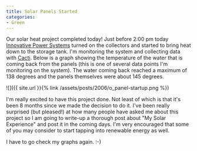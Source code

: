 ```yaml
---
title: Solar Panels Started
categories:
- Green
---
```


Our solar heat project completed today! Just before 2:00 pm today [Innovative Power Systems](http://www.ips-solar.com/) turned on the collectors and started to bring heat down to the storage tank. I'm monitoring the system and collecting data with [Cacti](http://www.cacti.net/). Below is a graph showing the temperature of the water that is coming back from the panels (this is one of several data points I'm monitoring on the system). The water coming back reached a maximum of 138 degrees and the panels themselves were about 145 degrees.

![]({{ site.url }}{% link /assets/posts/2006/o_panel-startup.png %})

I'm really excited to have this project done. Not least of which is that it's been 8 months since we made the decision to do it. I've been really surprised (but pleased!) at how many people have asked me about this project so I am going to write-up a thorough post about "My Solar Experience" and post it in the coming days. I'm very encouraged that some of you may consider to start tapping into renewable energy as well.

I have to go check my graphs again. :-)
